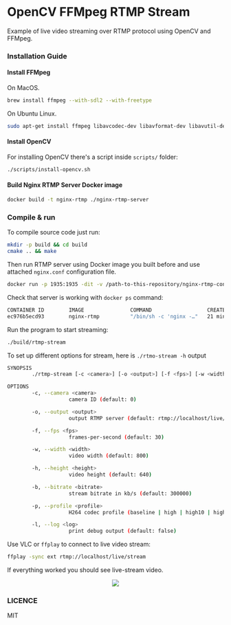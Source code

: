 # OpenCV FFMpeg RTMP Stream

Example of live video streaming over RTMP protocol using OpenCV and FFMpeg.

### Installation Guide

#### Install FFMpeg

On MacOS.

```sh
brew install ffmpeg --with-sdl2 --with-freetype
```

On Ubuntu Linux.

```sh
sudo apt-get install ffmpeg libavcodec-dev libavformat-dev libavutil-dev libswscale-dev libavresample-dev libavdevice-dev -y
```

#### Install OpenCV

For installing OpenCV there's a script inside `scripts/` folder:

```sh
./scripts/install-opencv.sh
```

#### Build Nginx RTMP Server Docker image

```sh
docker build -t nginx-rtmp ./nginx-rtmp-server
```

### Compile & run

To compile source code just run:

```sh
mkdir -p build && cd build
cmake .. && make
```

Then run RTMP server using Docker image you built before and use attached `nginx.conf` configuration file.

```sh
docker run -p 1935:1935 -dit -v /path-to-this-repository/nginx-rtmp-config:/etc/nginx --name nginx-rtmp nginx-rtmp
```

Check that server is working with `docker ps` command:

```sh
CONTAINER ID        IMAGE               COMMAND                  CREATED             STATUS              PORTS                                          NAMES
ec976b5ecd93        nginx-rtmp          "/bin/sh -c 'nginx -…"   21 minutes ago      Up 21 minutes       0.0.0.0:1935->1935/tcp                         nginx-rtmp
```

Run the program to start streaming:

```sh
./build/rtmp-stream
```

To set up different options for stream, here is `./rtmo-stream -h` output

```sh
SYNOPSIS
        ./rtmp-stream [-c <camera>] [-o <output>] [-f <fps>] [-w <width>] [-h <height>] [-b <bitrate>] [-p <profile>] [-l <log>]

OPTIONS
        -c, --camera <camera>
                    camera ID (default: 0)

        -o, --output <output>
                    output RTMP server (default: rtmp://localhost/live/stream)

        -f, --fps <fps>
                    frames-per-second (default: 30)

        -w, --width <width>
                    video width (default: 800)

        -h, --height <height>
                    video height (default: 640)

        -b, --bitrate <bitrate>
                    stream bitrate in kb/s (default: 300000)

        -p, --profile <profile>
                    H264 codec profile (baseline | high | high10 | high422 | high444 | main) (default: high444)

        -l, --log <log>
                    print debug output (default: false)
```

Use VLC or `ffplay` to connect to live video stream:

```sh
ffplay -sync ext rtmp://localhost/live/stream
```

If everything worked you should see live-stream video.

<p align="center">
  <img src="https://user-images.githubusercontent.com/1796022/38590611-907bb7ba-3d32-11e8-994c-d3efe5b3651d.png">
</p>

### LICENCE

MIT
